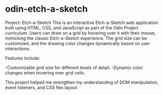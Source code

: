 # odin-etch-a-sketch

Project: Etch-a-Sketch
This is an interactive Etch-a-Sketch web application built using HTML, CSS, and JavaScript as part of the Odin Project curriculum. Users can draw on a grid by hovering over it with their mouse, mimicking the classic Etch-a-Sketch experience. The grid size can be customized, and the drawing color changes dynamically based on user interactions.

Features include:

-Customizable grid size for different levels of detail.
-Dynamic color changes when hovering over grid cells.

This project helped me strengthen my understanding of DOM manipulation, event listeners, and CSS flex layout.

